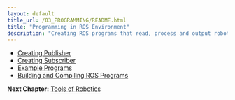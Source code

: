 ```yaml
---
layout: default
title_url: /03_PROGRAMMING/README.html
title: "Programming in ROS Environment"
description: "Creating ROS programs that read, process and output robotic data."
---
```


- [Creating Publisher](01_PUBLISHER.md)
- [Creating Subscriber](02_SUBSCRIBER.md)
- [Example Programs](03_EXAMPLES.md)
- [Building and Compiling ROS Programs](04_BUILD.md)

__Next Chapter:__ [Tools of Robotics](../04_TOOLS/README.md)
